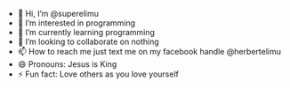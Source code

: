 - 👋 Hi, I’m @superelimu
- 👀 I’m interested in programming
- 🌱 I’m currently learning programming
- 💞️ I’m looking to collaborate on nothing
- 📫 How to reach me just text me on my facebook handle @herbertelimu
- 😄 Pronouns: Jesus is King
- ⚡ Fun fact: Love others as you love yourself

<!---
superelimu/superelimu is a ✨ special ✨ repository because its `README.md` (this file) appears on your GitHub profile.
You can click the Preview link to take a look at your changes.
--->
